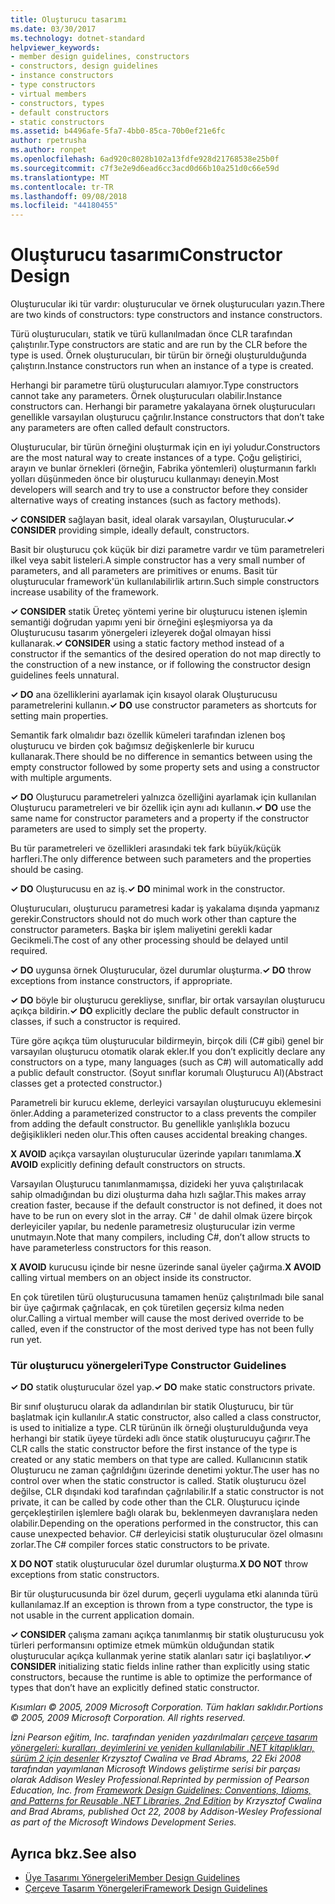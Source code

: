 ```yaml
---
title: Oluşturucu tasarımı
ms.date: 03/30/2017
ms.technology: dotnet-standard
helpviewer_keywords:
- member design guidelines, constructors
- constructors, design guidelines
- instance constructors
- type constructors
- virtual members
- constructors, types
- default constructors
- static constructors
ms.assetid: b4496afe-5fa7-4bb0-85ca-70b0ef21e6fc
author: rpetrusha
ms.author: ronpet
ms.openlocfilehash: 6ad920c8028b102a13fdfe928d21768538e25b0f
ms.sourcegitcommit: c7f3e2e9d6ead6cc3acd0d66b10a251d0c66e59d
ms.translationtype: MT
ms.contentlocale: tr-TR
ms.lasthandoff: 09/08/2018
ms.locfileid: "44180455"
---
```

# <a name="constructor-design"></a><span data-ttu-id="d3d52-102">Oluşturucu tasarımı</span><span class="sxs-lookup"><span data-stu-id="d3d52-102">Constructor Design</span></span>
<span data-ttu-id="d3d52-103">Oluşturucular iki tür vardır: oluşturucular ve örnek oluşturucuları yazın.</span><span class="sxs-lookup"><span data-stu-id="d3d52-103">There are two kinds of constructors: type constructors and instance constructors.</span></span>  
  
 <span data-ttu-id="d3d52-104">Türü oluşturucuları, statik ve türü kullanılmadan önce CLR tarafından çalıştırılır.</span><span class="sxs-lookup"><span data-stu-id="d3d52-104">Type constructors are static and are run by the CLR before the type is used.</span></span> <span data-ttu-id="d3d52-105">Örnek oluşturucuları, bir türün bir örneği oluşturulduğunda çalıştırın.</span><span class="sxs-lookup"><span data-stu-id="d3d52-105">Instance constructors run when an instance of a type is created.</span></span>  
  
 <span data-ttu-id="d3d52-106">Herhangi bir parametre türü oluşturucuları alamıyor.</span><span class="sxs-lookup"><span data-stu-id="d3d52-106">Type constructors cannot take any parameters.</span></span> <span data-ttu-id="d3d52-107">Örnek oluşturucuları olabilir.</span><span class="sxs-lookup"><span data-stu-id="d3d52-107">Instance constructors can.</span></span> <span data-ttu-id="d3d52-108">Herhangi bir parametre yakalayana örnek oluşturucuları genellikle varsayılan oluşturucu çağrılır.</span><span class="sxs-lookup"><span data-stu-id="d3d52-108">Instance constructors that don’t take any parameters are often called default constructors.</span></span>  
  
 <span data-ttu-id="d3d52-109">Oluşturucular, bir türün örneğini oluşturmak için en iyi yoludur.</span><span class="sxs-lookup"><span data-stu-id="d3d52-109">Constructors are the most natural way to create instances of a type.</span></span> <span data-ttu-id="d3d52-110">Çoğu geliştirici, arayın ve bunlar örnekleri (örneğin, Fabrika yöntemleri) oluşturmanın farklı yolları düşünmeden önce bir oluşturucu kullanmayı deneyin.</span><span class="sxs-lookup"><span data-stu-id="d3d52-110">Most developers will search and try to use a constructor before they consider alternative ways of creating instances (such as factory methods).</span></span>  
  
 <span data-ttu-id="d3d52-111">**✓ CONSIDER** sağlayan basit, ideal olarak varsayılan, Oluşturucular.</span><span class="sxs-lookup"><span data-stu-id="d3d52-111">**✓ CONSIDER** providing simple, ideally default, constructors.</span></span>  
  
 <span data-ttu-id="d3d52-112">Basit bir oluşturucu çok küçük bir dizi parametre vardır ve tüm parametreleri ilkel veya sabit listeleri.</span><span class="sxs-lookup"><span data-stu-id="d3d52-112">A simple constructor has a very small number of parameters, and all parameters are primitives or enums.</span></span> <span data-ttu-id="d3d52-113">Basit tür oluşturucular framework'ün kullanılabilirlik artırın.</span><span class="sxs-lookup"><span data-stu-id="d3d52-113">Such simple constructors increase usability of the framework.</span></span>  
  
 <span data-ttu-id="d3d52-114">**✓ CONSIDER** statik Üreteç yöntemi yerine bir oluşturucu istenen işlemin semantiği doğrudan yapımı yeni bir örneğini eşleşmiyorsa ya da Oluşturucusu tasarım yönergeleri izleyerek doğal olmayan hissi kullanarak.</span><span class="sxs-lookup"><span data-stu-id="d3d52-114">**✓ CONSIDER** using a static factory method instead of a constructor if the semantics of the desired operation do not map directly to the construction of a new instance, or if following the constructor design guidelines feels unnatural.</span></span>  
  
 <span data-ttu-id="d3d52-115">**✓ DO** ana özelliklerini ayarlamak için kısayol olarak Oluşturucusu parametrelerini kullanın.</span><span class="sxs-lookup"><span data-stu-id="d3d52-115">**✓ DO** use constructor parameters as shortcuts for setting main properties.</span></span>  
  
 <span data-ttu-id="d3d52-116">Semantik fark olmalıdır bazı özellik kümeleri tarafından izlenen boş oluşturucu ve birden çok bağımsız değişkenlerle bir kurucu kullanarak.</span><span class="sxs-lookup"><span data-stu-id="d3d52-116">There should be no difference in semantics between using the empty constructor followed by some property sets and using a constructor with multiple arguments.</span></span>  
  
 <span data-ttu-id="d3d52-117">**✓ DO** Oluşturucu parametreleri yalnızca özelliğini ayarlamak için kullanılan Oluşturucu parametreleri ve bir özellik için aynı adı kullanın.</span><span class="sxs-lookup"><span data-stu-id="d3d52-117">**✓ DO** use the same name for constructor parameters and a property if the constructor parameters are used to simply set the property.</span></span>  
  
 <span data-ttu-id="d3d52-118">Bu tür parametreleri ve özellikleri arasındaki tek fark büyük/küçük harfleri.</span><span class="sxs-lookup"><span data-stu-id="d3d52-118">The only difference between such parameters and the properties should be casing.</span></span>  
  
 <span data-ttu-id="d3d52-119">**✓ DO** Oluşturucusu en az iş.</span><span class="sxs-lookup"><span data-stu-id="d3d52-119">**✓ DO** minimal work in the constructor.</span></span>  
  
 <span data-ttu-id="d3d52-120">Oluşturucuları, oluşturucu parametresi kadar iş yakalama dışında yapmanız gerekir.</span><span class="sxs-lookup"><span data-stu-id="d3d52-120">Constructors should not do much work other than capture the constructor parameters.</span></span> <span data-ttu-id="d3d52-121">Başka bir işlem maliyetini gerekli kadar Gecikmeli.</span><span class="sxs-lookup"><span data-stu-id="d3d52-121">The cost of any other processing should be delayed until required.</span></span>  
  
 <span data-ttu-id="d3d52-122">**✓ DO** uygunsa örnek Oluşturucular, özel durumlar oluşturma.</span><span class="sxs-lookup"><span data-stu-id="d3d52-122">**✓ DO** throw exceptions from instance constructors, if appropriate.</span></span>  
  
 <span data-ttu-id="d3d52-123">**✓ DO** böyle bir oluşturucu gerekliyse, sınıflar, bir ortak varsayılan oluşturucu açıkça bildirin.</span><span class="sxs-lookup"><span data-stu-id="d3d52-123">**✓ DO** explicitly declare the public default constructor in classes, if such a constructor is required.</span></span>  
  
 <span data-ttu-id="d3d52-124">Türe göre açıkça tüm oluşturucular bildirmeyin, birçok dili (C# gibi) genel bir varsayılan oluşturucu otomatik olarak ekler.</span><span class="sxs-lookup"><span data-stu-id="d3d52-124">If you don’t explicitly declare any constructors on a type, many languages (such as C#) will automatically add a public default constructor.</span></span> <span data-ttu-id="d3d52-125">(Soyut sınıflar korumalı Oluşturucu Al)</span><span class="sxs-lookup"><span data-stu-id="d3d52-125">(Abstract classes get a protected constructor.)</span></span>  
  
 <span data-ttu-id="d3d52-126">Parametreli bir kurucu ekleme, derleyici varsayılan oluşturucuyu eklemesini önler.</span><span class="sxs-lookup"><span data-stu-id="d3d52-126">Adding a parameterized constructor to a class prevents the compiler from adding the default constructor.</span></span> <span data-ttu-id="d3d52-127">Bu genellikle yanlışlıkla bozucu değişiklikleri neden olur.</span><span class="sxs-lookup"><span data-stu-id="d3d52-127">This often causes accidental breaking changes.</span></span>  
  
 <span data-ttu-id="d3d52-128">**X AVOID** açıkça varsayılan oluşturucular üzerinde yapıları tanımlama.</span><span class="sxs-lookup"><span data-stu-id="d3d52-128">**X AVOID** explicitly defining default constructors on structs.</span></span>  
  
 <span data-ttu-id="d3d52-129">Varsayılan Oluşturucu tanımlanmamışsa, dizideki her yuva çalıştırılacak sahip olmadığından bu dizi oluşturma daha hızlı sağlar.</span><span class="sxs-lookup"><span data-stu-id="d3d52-129">This makes array creation faster, because if the default constructor is not defined, it does not have to be run on every slot in the array.</span></span> <span data-ttu-id="d3d52-130">C# ' de dahil olmak üzere birçok derleyiciler yapılar, bu nedenle parametresiz oluşturucular izin verme unutmayın.</span><span class="sxs-lookup"><span data-stu-id="d3d52-130">Note that many compilers, including C#, don’t allow structs to have parameterless constructors for this reason.</span></span>  
  
 <span data-ttu-id="d3d52-131">**X AVOID** kurucusu içinde bir nesne üzerinde sanal üyeler çağırma.</span><span class="sxs-lookup"><span data-stu-id="d3d52-131">**X AVOID** calling virtual members on an object inside its constructor.</span></span>  
  
 <span data-ttu-id="d3d52-132">En çok türetilen türü oluşturucusuna tamamen henüz çalıştırılmadı bile sanal bir üye çağırmak çağrılacak, en çok türetilen geçersiz kılma neden olur.</span><span class="sxs-lookup"><span data-stu-id="d3d52-132">Calling a virtual member will cause the most derived override to be called, even if the constructor of the most derived type has not been fully run yet.</span></span>  
  
### <a name="type-constructor-guidelines"></a><span data-ttu-id="d3d52-133">Tür oluşturucu yönergeleri</span><span class="sxs-lookup"><span data-stu-id="d3d52-133">Type Constructor Guidelines</span></span>  
 <span data-ttu-id="d3d52-134">**✓ DO** statik oluşturucular özel yap.</span><span class="sxs-lookup"><span data-stu-id="d3d52-134">**✓ DO** make static constructors private.</span></span>  
  
 <span data-ttu-id="d3d52-135">Bir sınıf oluşturucu olarak da adlandırılan bir statik Oluşturucu, bir tür başlatmak için kullanılır.</span><span class="sxs-lookup"><span data-stu-id="d3d52-135">A static constructor, also called a class constructor, is used to initialize a type.</span></span> <span data-ttu-id="d3d52-136">CLR türünün ilk örneği oluşturulduğunda veya herhangi bir statik üyeye türdeki adlı önce statik oluşturucuyu çağırır.</span><span class="sxs-lookup"><span data-stu-id="d3d52-136">The CLR calls the static constructor before the first instance of the type is created or any static members on that type are called.</span></span> <span data-ttu-id="d3d52-137">Kullanıcının statik Oluşturucu ne zaman çağrıldığını üzerinde denetimi yoktur.</span><span class="sxs-lookup"><span data-stu-id="d3d52-137">The user has no control over when the static constructor is called.</span></span> <span data-ttu-id="d3d52-138">Statik oluşturucu özel değilse, CLR dışındaki kod tarafından çağrılabilir.</span><span class="sxs-lookup"><span data-stu-id="d3d52-138">If a static constructor is not private, it can be called by code other than the CLR.</span></span> <span data-ttu-id="d3d52-139">Oluşturucu içinde gerçekleştirilen işlemlere bağlı olarak bu, beklenmeyen davranışlara neden olabilir.</span><span class="sxs-lookup"><span data-stu-id="d3d52-139">Depending on the operations performed in the constructor, this can cause unexpected behavior.</span></span> <span data-ttu-id="d3d52-140">C# derleyicisi statik oluşturucular özel olmasını zorlar.</span><span class="sxs-lookup"><span data-stu-id="d3d52-140">The C# compiler forces static constructors to be private.</span></span>  
  
 <span data-ttu-id="d3d52-141">**X DO NOT** statik oluşturucular özel durumlar oluşturma.</span><span class="sxs-lookup"><span data-stu-id="d3d52-141">**X DO NOT** throw exceptions from static constructors.</span></span>  
  
 <span data-ttu-id="d3d52-142">Bir tür oluşturucusunda bir özel durum, geçerli uygulama etki alanında türü kullanılamaz.</span><span class="sxs-lookup"><span data-stu-id="d3d52-142">If an exception is thrown from a type constructor, the type is not usable in the current application domain.</span></span>  
  
 <span data-ttu-id="d3d52-143">**✓ CONSIDER** çalışma zamanı açıkça tanımlanmış bir statik oluşturucusu yok türleri performansını optimize etmek mümkün olduğundan statik oluşturucular açıkça kullanmak yerine statik alanları satır içi başlatılıyor.</span><span class="sxs-lookup"><span data-stu-id="d3d52-143">**✓ CONSIDER** initializing static fields inline rather than explicitly using static constructors, because the runtime is able to optimize the performance of types that don’t have an explicitly defined static constructor.</span></span>  
  
 <span data-ttu-id="d3d52-144">*Kısımları © 2005, 2009 Microsoft Corporation. Tüm hakları saklıdır.*</span><span class="sxs-lookup"><span data-stu-id="d3d52-144">*Portions © 2005, 2009 Microsoft Corporation. All rights reserved.*</span></span>  
  
 <span data-ttu-id="d3d52-145">*İzni Pearson eğitim, Inc. tarafından yeniden yazdırılmaları [çerçeve tasarım yönergeleri: kuralları, deyimlerini ve yeniden kullanılabilir .NET kitaplıkları, sürüm 2 için desenler](https://www.informit.com/store/framework-design-guidelines-conventions-idioms-and-9780321545619) Krzysztof Cwalina ve Brad Abrams, 22 Eki 2008 tarafından yayımlanan Microsoft Windows geliştirme serisi bir parçası olarak Addison Wesley Professional.*</span><span class="sxs-lookup"><span data-stu-id="d3d52-145">*Reprinted by permission of Pearson Education, Inc. from [Framework Design Guidelines: Conventions, Idioms, and Patterns for Reusable .NET Libraries, 2nd Edition](https://www.informit.com/store/framework-design-guidelines-conventions-idioms-and-9780321545619) by Krzysztof Cwalina and Brad Abrams, published Oct 22, 2008 by Addison-Wesley Professional as part of the Microsoft Windows Development Series.*</span></span>  
  
## <a name="see-also"></a><span data-ttu-id="d3d52-146">Ayrıca bkz.</span><span class="sxs-lookup"><span data-stu-id="d3d52-146">See also</span></span>

- [<span data-ttu-id="d3d52-147">Üye Tasarımı Yönergeleri</span><span class="sxs-lookup"><span data-stu-id="d3d52-147">Member Design Guidelines</span></span>](../../../docs/standard/design-guidelines/member.md)  
- [<span data-ttu-id="d3d52-148">Çerçeve Tasarım Yönergeleri</span><span class="sxs-lookup"><span data-stu-id="d3d52-148">Framework Design Guidelines</span></span>](../../../docs/standard/design-guidelines/index.md)
